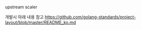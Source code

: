 upstream scaler

개발시 아래 내용 참고
https://github.com/golang-standards/project-layout/blob/master/README_ko.md